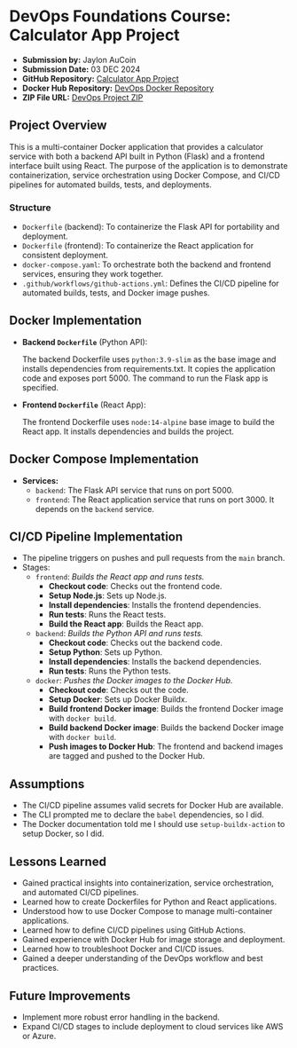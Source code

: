 # DevOps Foundations Course: Calculator App Project

- **Submission by:** Jaylon AuCoin
- **Submission Date:** 03 DEC 2024
- **GitHub Repository:** [Calculator App Project](https://github.com/jaylonaucoin/DevOps-Foundations-Project)
- **Docker Hub Repository:** [DevOps Docker Repository](https://hub.docker.com/repository/docker/jaucoin29/devops)
- **ZIP File URL:** [DevOps Project ZIP](https://www.dropbox.com)

## Project Overview

  This is a multi-container Docker application that provides a calculator service with both a backend API built in 
  Python (Flask) and a frontend interface built using React. The purpose of the application is to demonstrate 
  containerization, service orchestration using Docker Compose, and CI/CD pipelines for automated builds, tests, and deployments.

### Structure
  - `Dockerfile` (backend): To containerize the Flask API for portability and deployment.
  - `Dockerfile` (frontend): To containerize the React application for consistent deployment.
  - `docker-compose.yaml`: To orchestrate both the backend and frontend services, ensuring they work together.
  - `.github/workflows/github-actions.yml`: Defines the CI/CD pipeline for automated builds, tests, and Docker image pushes.

## Docker Implementation

- **Backend `Dockerfile`** (Python API):

  The backend Dockerfile uses `python:3.9-slim` as the base image and installs dependencies from requirements.txt. It 
  copies the application code and exposes port 5000. The command to run the Flask app is specified.


- **Frontend `Dockerfile`** (React App):

  The frontend Dockerfile uses `node:14-alpine` base image to build the React app. It installs dependencies and builds the 
  project.

## Docker Compose Implementation

- **Services:** 
  - `backend`: The Flask API service that runs on port 5000.
  - `frontend`: The React application service that runs on port 3000. It depends on the `backend` service.

## CI/CD Pipeline Implementation

- The pipeline triggers on pushes and pull requests from the `main` branch.
- Stages: 
  - `frontend`: *Builds the React app and runs tests.*
    - **Checkout code**: Checks out the frontend code.
    - **Setup Node.js**: Sets up Node.js.
    - **Install dependencies**: Installs the frontend dependencies.
    - **Run tests**: Runs the React tests.
    - **Build the React app**: Builds the React app.
  - `backend`: *Builds the Python API and runs tests.*
    - **Checkout code**: Checks out the backend code.
    - **Setup Python**: Sets up Python.
    - **Install dependencies**: Installs the backend dependencies.
    - **Run tests**: Runs the Python tests.
  - `docker`: *Pushes the Docker images to the Docker Hub.*
    - **Checkout code**: Checks out the code.
    - **Setup Docker**: Sets up Docker Buildx.
    - **Build frontend Docker image**: Builds the frontend Docker image with `docker build`.
    - **Build backend Docker image**: Builds the backend Docker image with `docker build`.
    - **Push images to Docker Hub**: The frontend and backend images are tagged and pushed to the Docker Hub.

## Assumptions

- The CI/CD pipeline assumes valid secrets for Docker Hub are available.
- The CLI prompted me to declare the `babel` dependencies, so I did.
- The Docker documentation told me I should use `setup-buildx-action` to setup Docker, so I did.

## Lessons Learned

- Gained practical insights into containerization, service orchestration, and automated CI/CD pipelines.
- Learned how to create Dockerfiles for Python and React applications.
- Understood how to use Docker Compose to manage multi-container applications.
- Learned how to define CI/CD pipelines using GitHub Actions.
- Gained experience with Docker Hub for image storage and deployment.
- Learned how to troubleshoot Docker and CI/CD issues.
- Gained a deeper understanding of the DevOps workflow and best practices.

## Future Improvements

- Implement more robust error handling in the backend.
- Expand CI/CD stages to include deployment to cloud services like AWS or Azure.
